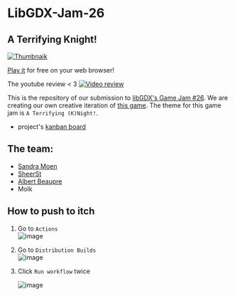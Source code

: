 # LibGDX-Jam-26
## A Terrifying Knight!

[![Thumbnaik](https://user-images.githubusercontent.com/4059636/270295948-706e93a4-f235-4d5f-ba2e-7a564000d8e0.png)](https://sandramoen.itch.io/a-terrifying-knight)

[Play it](https://sandramoen.itch.io/a-terrifying-knight) for free on your web browser!

The youtube review < 3
[![Video review](https://user-images.githubusercontent.com/4059636/271818374-86fada78-9375-42d0-9787-4670f161fdd8.png)](https://www.youtube.com/live/GzjYod9lmw4?si=k49q33qCN5PYbh_I&t=4937)

This is the repository of our submission to [libGDX's Game Jam #26](https://itch.io/jam/libgdx-jam-26).
We are creating our own creative iteration of [this game](https://overboy.itch.io/mobs-inc).
The theme for this game jam is `A Terrifying (K)Night!`.

* project's [kanban board](https://github.com/users/Slideshow776/projects/5/views/1)

## The team:
* [Sandra Moen](https://sandramoen.no)
* [SheerSt](https://github.com/SheerSt)
* [Albert Beaupre](https://github.com/tehnewb)
* Molk

## How to push to itch
1. Go to `Actions`   
![image](https://github.com/Slideshow776/LibGDX-Jam-26/assets/4059636/eb91562a-ff39-432c-bb72-261a606dac76)

2. Go to `Distribution Builds`   
  ![image](https://github.com/Slideshow776/LibGDX-Jam-26/assets/4059636/d4927b51-fc66-43ed-8f24-7f64b47e1802)

3. Click `Run workflow` twice
   
   ![image](https://github.com/Slideshow776/LibGDX-Jam-26/assets/4059636/b37323c6-68fa-428f-b9c3-5e79da83ba3a)
